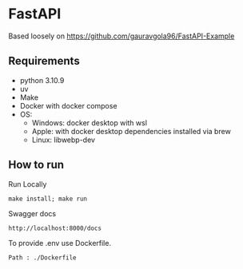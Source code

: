 # FastAPI
Based loosely on https://github.com/gauravgola96/FastAPI-Example

## Requirements
- python 3.10.9
- uv
- Make
- Docker with docker compose
- OS:
  - Windows: docker desktop with wsl
  - Apple: with docker desktop dependencies installed via brew
  - Linux: libwebp-dev

## How to run

Run Locally
```
make install; make run
```

Swagger docs
```
http://localhost:8000/docs
```

To provide .env use Dockerfile.
```
Path : ./Dockerfile
```
